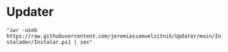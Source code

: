 # Updater
`
"iwr -useb https://raw.githubusercontent.com/jeremiassamuelzitnik/Updater/main/Instalador/Instalar.ps1 | iex" 
`
